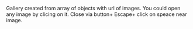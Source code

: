 Gallery created from array of objects with url of images. You could open any image by clicing on it. Close via button+ Escape+ click on speace near image.
